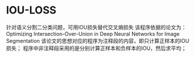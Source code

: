 # IOU-LOSS
针对语义分割二分类问题，可用IOU损失替代交叉熵损失
该程序依据的论文为：Optimizing Intersection-Over-Union in Deep Neural Networks for Image Segmentation
该论文的思想对应的程序为注释段的内容，即只计算正样本的IOU损失；
程序中非注释段采用的是分别计算正样本和负样本的IOU，然后求平均；
